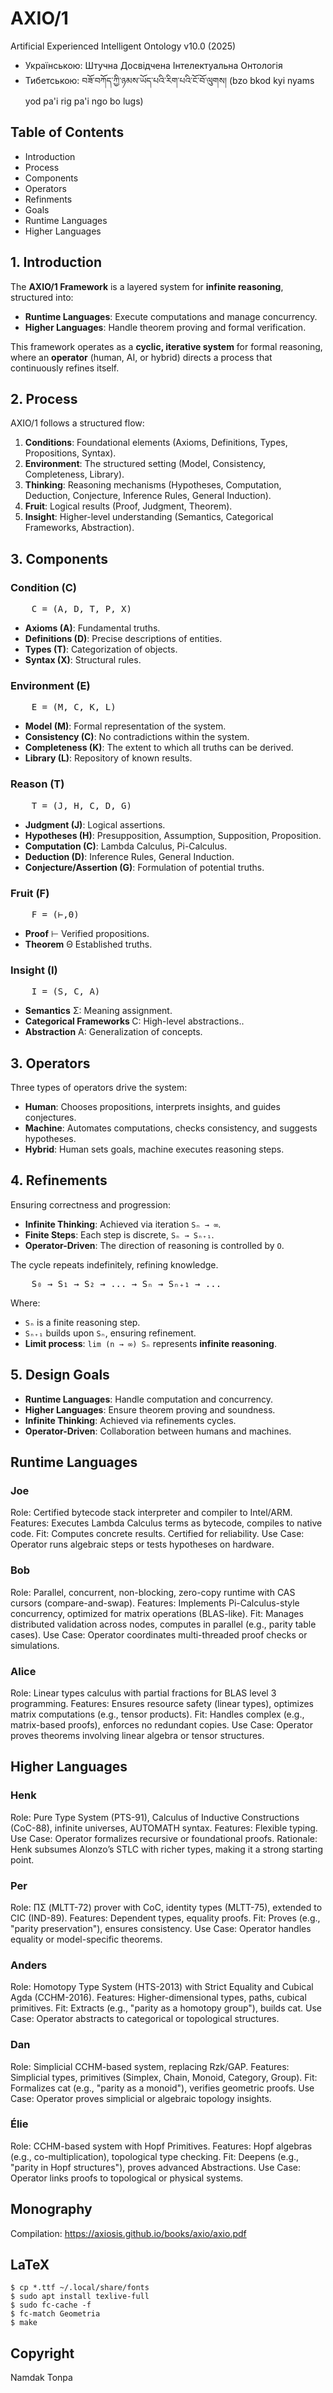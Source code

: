 <H1>AXIO/1</h1>
<p>Artificial Experienced Intelligent Ontology v10.0 (2025)</p>

<ul>
  <li>Українською: Штучна Досвідчена Інтелектуальна Онтологія</li>
  <li>Тибетською: བཟོ་བཀོད་ཀྱི་ཉམས་ཡོད་པའི་རིག་པའི་ངོ་བོ་ལུགས། (bzo bkod kyi nyams yod pa'i rig pa'i ngo bo lugs)</li>
</ul>

<h2>Table of Contents</h2>
<ul>
    <li>Introduction</li>
    <li>Process</li>
    <li>Components</li>
    <li>Operators</li>
    <li>Refinments</li>
    <li>Goals</li>
    <li>Runtime Languages</li>
    <li>Higher Languages</li>
</ul>

<h2>1. Introduction</h2>
<p>The <strong>AXIO/1 Framework</strong> is a layered system for <strong>infinite reasoning</strong>, structured into:</p>
<ul>
    <li><strong>Runtime Languages</strong>: Execute computations and manage concurrency.</li>
    <li><strong>Higher Languages</strong>: Handle theorem proving and formal verification.</li>
</ul>
<p>This framework operates as a <strong>cyclic, iterative system</strong> for formal reasoning,
   where an <strong>operator</strong> (human, AI, or hybrid) directs a process that continuously refines itself.</p>

<h2>2. Process</h2>
<p>AXIO/1 follows a structured flow:</p>
<ol>
    <li><strong>Conditions</strong>: Foundational elements (Axioms, Definitions, Types, Propositions, Syntax).</li>
    <li><strong>Environment</strong>: The structured setting (Model, Consistency, Completeness, Library).</li>
    <li><strong>Thinking</strong>: Reasoning mechanisms (Hypotheses, Computation, Deduction, Conjecture, Inference Rules, General Induction).</li>
    <li><strong>Fruit</strong>: Logical results (Proof, Judgment, Theorem).</li>
    <li><strong>Insight</strong>: Higher-level understanding (Semantics, Categorical Frameworks, Abstraction).</li>
</ol>


<h2>3. Components</h2>

<h3>Condition (C)</h3>
<pre>
    C = (A, D, T, P, X)
</pre>
<ul>
    <li><strong>Axioms (A)</strong>: Fundamental truths.</li>
    <li><strong>Definitions (D)</strong>: Precise descriptions of entities.</li>
    <li><strong>Types (T)</strong>: Categorization of objects.</li>
    <li><strong>Syntax (X)</strong>: Structural rules.</li>
</ul>

<h3>Environment (E)</h3>
<pre>
    E = (M, C, K, L)
</pre>
<ul>
    <li><strong>Model (M)</strong>: Formal representation of the system.</li>
    <li><strong>Consistency (C)</strong>: No contradictions within the system.</li>
    <li><strong>Completeness (K)</strong>: The extent to which all truths can be derived.</li>
    <li><strong>Library (L)</strong>: Repository of known results.</li>
</ul>

<h3>Reason (T)</h3>
<pre>
    T = (J, H, C, D, G)
</pre>
<ul>
    <li><strong>Judgment (J)</strong>: Logical assertions.</li>
    <li><strong>Hypotheses (H)</strong>: Presupposition, Assumption, Supposition, Proposition.</li>
    <li><strong>Computation (C)</strong>: Lambda Calculus, Pi-Calculus.</li>
    <li><strong>Deduction (D)</strong>: Inference Rules, General Induction.</li>
    <li><strong>Conjecture/Assertion (G)</strong>: Formulation of potential truths.</li>
</ul>

<h3>Fruit (F)</h3>
<pre>
    F = (⊢,Θ)
</pre>
<ul>
    <li><strong>Proof</strong> ⊢ Verified propositions.</li>
    <li><strong>Theorem</strong> Θ Established truths.</li>
</ul>

<h3>Insight (I)</h3>
<pre>
    I = (S, C, A)
</pre>
<ul>
    <li><strong>Semantics</strong> Σ: Meaning assignment.</li>
    <li><strong>Categorical Frameworks </strong> C: High-level abstractions..</li>
    <li><strong>Abstraction</strong> A: Generalization of concepts.</li>
</ul>

<h2>3. Operators</h2>
<p>Three types of operators drive the system:</p>
<ul>
    <li><strong>Human</strong>: Chooses propositions, interprets insights, and guides conjectures.</li>
    <li><strong>Machine</strong>: Automates computations, checks consistency, and suggests hypotheses.</li>
    <li><strong>Hybrid</strong>: Human sets goals, machine executes reasoning steps.</li>
</ul>

<h2>4. Refinements</h2>
<p>Ensuring correctness and progression:</p>
<ul>
    <li><strong>Infinite Thinking</strong>: Achieved via iteration <code>Sₙ → ∞</code>.</li>
    <li><strong>Finite Steps</strong>: Each step is discrete, <code>Sₙ → Sₙ₊₁</code>.</li>
    <li><strong>Operator-Driven</strong>: The direction of reasoning is controlled by <code>O</code>.</li>
</ul>

<p>The cycle repeats indefinitely, refining knowledge.</p>
<pre>
    S₀ → S₁ → S₂ → ... → Sₙ → Sₙ₊₁ → ...
</pre>
<p>Where:</p>
<ul>
    <li><code>Sₙ</code> is a finite reasoning step.</li>
    <li><code>Sₙ₊₁</code> builds upon <code>Sₙ</code>, ensuring refinement.</li>
    <li><strong>Limit process</strong>: <code>lim (n → ∞) Sₙ</code> represents <strong>infinite reasoning</strong>.</li>
</ul>

<h2>5. Design Goals</h2>
<ul>
    <li><strong>Runtime Languages</strong>: Handle computation and concurrency.</li>
    <li><strong>Higher Languages</strong>: Ensure theorem proving and soundness.</li>
    <li><strong>Infinite Thinking</strong>: Achieved via refinements cycles.</li>
    <li><strong>Operator-Driven</strong>: Collaboration between humans and machines.</li>
</ul>

## Runtime Languages

### Joe

Role: Certified bytecode stack interpreter and compiler to Intel/ARM.
Features: Executes Lambda Calculus terms as bytecode, compiles to native code.
Fit: Computes concrete results. Certified for reliability.
Use Case: Operator runs algebraic steps or tests hypotheses on hardware.

### Bob

Role: Parallel, concurrent, non-blocking, zero-copy runtime with CAS cursors (compare-and-swap).
Features: Implements Pi-Calculus-style concurrency, optimized for matrix operations (BLAS-like).
Fit: Manages distributed validation across nodes, computes in parallel (e.g., parity table cases).
Use Case: Operator coordinates multi-threaded proof checks or simulations.

### Alice

Role: Linear types calculus with partial fractions for BLAS level 3 programming.
Features: Ensures resource safety (linear types), optimizes matrix computations (e.g., tensor products).
Fit: Handles complex (e.g., matrix-based proofs), enforces no redundant copies.
Use Case: Operator proves theorems involving linear algebra or tensor structures.

## Higher Languages

### Henk

Role: Pure Type System (PTS-91), Calculus of Inductive Constructions (CoC-88), infinite universes, AUTOMATH syntax.
Features: Flexible typing.
Use Case: Operator formalizes recursive or foundational proofs.
Rationale: Henk subsumes Alonzo’s STLC with richer types, making it a strong starting point.

### Per

Role: ΠΣ (MLTT-72) prover with CoC, identity types (MLTT-75), extended to CIC (IND-89).
Features: Dependent types, equality proofs.
Fit: Proves (e.g., "parity preservation"), ensures consistency.
Use Case: Operator handles equality or model-specific theorems.

### Anders

Role: Homotopy Type System (HTS-2013) with Strict Equality and Cubical Agda (CCHM-2016).
Features: Higher-dimensional types, paths, cubical primitives.
Fit: Extracts (e.g., "parity as a homotopy group"), builds cat.
Use Case: Operator abstracts to categorical or topological structures.

### Dan

Role: Simplicial CCHM-based system, replacing Rzk/GAP.
Features: Simplicial types, primitives (Simplex, Chain, Monoid, Category, Group).
Fit: Formalizes cat (e.g., "parity as a monoid"), verifies geometric proofs.
Use Case: Operator proves simplicial or algebraic topology insights.

### Élie

Role: CCHM-based system with Hopf Primitives.
Features: Hopf algebras (e.g., co-multiplication), topological type checking.
Fit: Deepens (e.g., "parity in Hopf structures"), proves advanced Abstractions.
Use Case: Operator links proofs to topological or physical systems.

## Monography

Compilation: https://axiosis.github.io/books/axio/axio.pdf

## LaTeX 

```
$ cp *.ttf ~/.local/share/fonts
$ sudo apt install texlive-full
$ sudo fc-cache -f
$ fc-match Geometria
$ make
```

## Copyright

Namdak Tonpa
